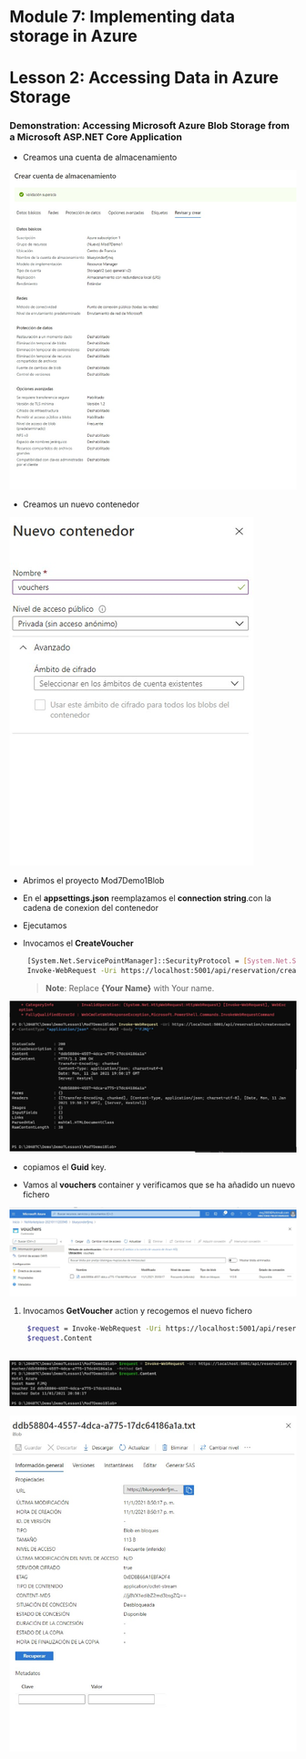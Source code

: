 # Module 7: Implementing data storage in Azure

# Lesson 2: Accessing Data in Azure Storage

### Demonstration: Accessing Microsoft Azure Blob Storage from a Microsoft ASP.NET Core Application

- Creamos una cuenta de almacenamiento

  

![](./img/Captura1.jpg)

- Creamos un nuevo contenedor

![](./img/Captura2.jpg)

- Abrimos el proyecto Mod7Demo1Blob 
- En el **appsettings.json** reemplazamos el **connection string**.con la cadena de conexion del contenedor
- Ejecutamos
- Invocamos el  **CreateVoucher** 

   ```bash
    [System.Net.ServicePointManager]::SecurityProtocol = [System.Net.SecurityProtocolType]::Tls12;
    Invoke-WebRequest -Uri https://localhost:5001/api/reservation/createvoucher -ContentType "application/json" -Method POST -Body "'FJMQ'"
   ```

   >**Note**: Replace **{Your Name}** with Your name.

![](./img/Captura3.jpg)

- copiamos el **Guid** key.

- Vamos al  **vouchers** container y verificamos que se ha añadido un nuevo fichero

![](./img/Captura4.jpg)

1. Invocamos **GetVoucher** action y recogemos el nuevo fichero

   ```bash
    $request = Invoke-WebRequest -Uri https://localhost:5001/api/reservation/Voucher/ddb58804-4557-4dca-a775-17dc64186a1a -Method Get
    $request.Content
   ```



​	![](./img/Captura6.jpg)

![](./img/Captura5.jpg)